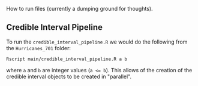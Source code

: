 How to run files (currently a dumping ground for thoughts).

## Credible Interval Pipeline

To run the `credible_interval_pipeline.R` we would do the following from the `Hurricanes_701` folder:

```{r}
Rscript main/credible_interval_pipeline.R a b
```
where `a` and `b` are integer values (`a <= b`). This allows of the creation of the credible interval objects to be created in "parallel".

